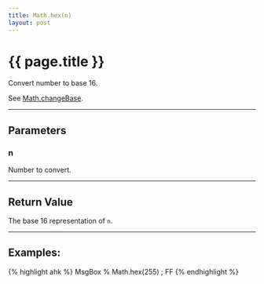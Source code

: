 ```yaml
---
title: Math.hex(n)
layout: post
---
```

# {{ page.title }} 

Convert number to base 16.

See [Math.changeBase](changeBase.html).

---

## Parameters

### n

Number to convert.


---
## Return Value

The base 16 representation of `n`.

---
## Examples:

{% highlight ahk %}
MsgBox % Math.hex(255) ; FF
{% endhighlight %}

